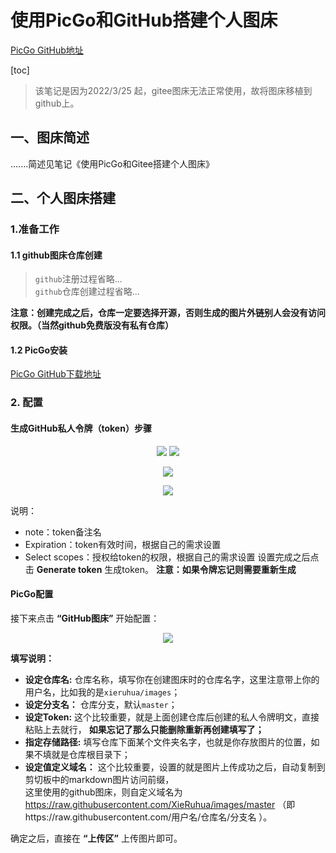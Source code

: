 # 使用PicGo和GitHub搭建个人图床

[PicGo GitHub地址](https://github.com/Molunerfinn/PicGo)

[toc]

> 该笔记是因为2022/3/25 起，gitee图床无法正常使用，故将图床移植到github上。
## 一、图床简述
.......简述见笔记《使用PicGo和Gitee搭建个人图床》

## 二、个人图床搭建
### 1.准备工作
#### 1.1  github图床仓库创建
> `github`注册过程省略...  
> `github`仓库创建过程省略...

**注意：创建完成之后，仓库一定要选择开源，否则生成的图片外链别人会没有访问权限。（当然github免费版没有私有仓库）**

#### 1.2 PicGo安装
[PicGo GitHub下载地址](https://github.com/Molunerfinn/PicGo)

### 2. 配置
#### 生成GitHub私人令牌（token）步骤
<center>

![](https://cdn.jsdelivr.net/gh/XieRuhua/images/JavaLearning/工具服务搭建/使用PicGo和GitHub搭建个人图床/github设置1.png)  ![](https://cdn.jsdelivr.net/gh/XieRuhua/images/JavaLearning/工具服务搭建/使用PicGo和GitHub搭建个人图床/github设置2.png)

![](https://cdn.jsdelivr.net/gh/XieRuhua/images/JavaLearning/工具服务搭建/使用PicGo和GitHub搭建个人图床/github创建token-1.png)

![](https://cdn.jsdelivr.net/gh/XieRuhua/images/JavaLearning/工具服务搭建/使用PicGo和GitHub搭建个人图床/github创建token-2.png)
</center>

说明：
- note：token备注名
- Expiration：token有效时间，根据自己的需求设置
- Select scopes：授权给token的权限，根据自己的需求设置
设置完成之后点击 **Generate token** 生成token。
**注意：如果令牌忘记则需要重新生成**

#### PicGo配置
接下来点击 **“GitHub图床”** 开始配置：
<center>

![](https://cdn.jsdelivr.net/gh/XieRuhua/images/JavaLearning/工具服务搭建/使用PicGo和GitHub搭建个人图床/PicGo的GitHub设置.png)
</center>

**填写说明：**
- **设定仓库名:** 仓库名称，填写你在创建图床时的仓库名字，这里注意带上你的用户名，比如我的是`xieruhua/images`；
- **设定分支名：** 仓库分支，默认`master`；
- **设定Token:** 这个比较重要，就是上面创建仓库后创建的私人令牌明文，直接粘贴上去就行， **如果忘记了那么只能删除重新再创建填写了；**
- **指定存储路径:** 填写仓库下面某个文件夹名字，也就是你存放图片的位置，如果不填就是仓库根目录下；
- **设定值定义域名：** 这个比较重要，设置的就是图片上传成功之后，自动复制到剪切板中的markdown图片访问前缀，  
  这里使用的github图床，则自定义域名为 https://raw.githubusercontent.com/XieRuhua/images/master （即https://raw.githubusercontent.com/用户名/仓库名/分支名 ）。

确定之后，直接在 **“上传区”** 上传图片即可。